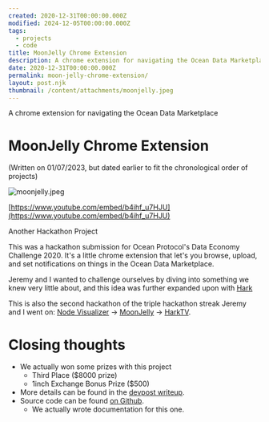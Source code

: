 ```yaml
---
created: 2020-12-31T00:00:00.000Z
modified: 2024-12-05T00:00:00.000Z
tags:
  - projects
  - code
title: MoonJelly Chrome Extension
description: A chrome extension for navigating the Ocean Data Marketplace
date: 2020-12-31T00:00:00.000Z
permalink: moon-jelly-chrome-extension/
layout: post.njk
thumbnail: /content/attachments/moonjelly.jpeg
---
```


A chrome extension for navigating the Ocean Data Marketplace

# MoonJelly Chrome Extension

(Written on 01/07/2023, but dated earlier to fit the chronological order of projects)

![moonjelly.jpeg](/content/attachments/moonjelly.jpeg)

[https://www.youtube.com/embed/b4ihf_u7HJU](https://www.youtube.com/embed/b4ihf_u7HJU)

Another Hackathon Project

This was a hackathon submission for Ocean Protocol's Data Economy Challenge 2020. It's a little chrome extension that let's you browse, upload, and set notifications on things in the Ocean Data Marketplace.

Jeremy and I wanted to challenge ourselves by diving into something we knew very little about, and this idea was further expanded upon with [Hark](/hark-tv-a-retrospective)

This is also the second hackathon of the triple hackathon streak Jeremy and I went on: [Node Visualizer](/node-visualizer) -> [MoonJelly](/moon-jelly-chrome-extension) -> [HarkTV](/hark-tv-a-retrospective).

# Closing thoughts

- We actually won some prizes with this project
    - Third Place ($8000 prize)
    - 1inch Exchange Bonus Prize ($500)
- More details can be found in the [devpost writeup](https://devpost.com/software/moonjelly).
- Source code can be found [on Github](https://github.com/jboetticher/moon-jelly).
    - We actually wrote documentation for this one.
